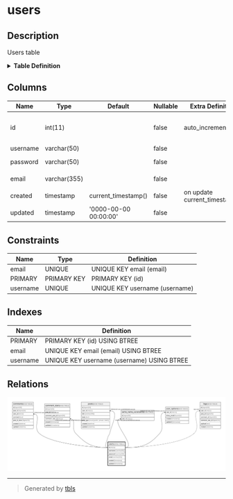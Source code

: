 # users

## Description

Users table

<details>
<summary><strong>Table Definition</strong></summary>

```sql
CREATE TABLE `users` (
  `id` int(11) NOT NULL AUTO_INCREMENT,
  `username` varchar(50) NOT NULL,
  `password` varchar(50) NOT NULL,
  `email` varchar(355) NOT NULL COMMENT 'ex. user@example.com',
  `created` timestamp NOT NULL DEFAULT current_timestamp() ON UPDATE current_timestamp(),
  `updated` timestamp NOT NULL DEFAULT '0000-00-00 00:00:00',
  PRIMARY KEY (`id`),
  UNIQUE KEY `username` (`username`),
  UNIQUE KEY `email` (`email`)
) ENGINE=InnoDB AUTO_INCREMENT=[Redacted by tbls] DEFAULT CHARSET=utf8mb4 COMMENT='Users table'
```

</details>

## Columns

| Name | Type | Default | Nullable | Extra Definition | Children | Comment | Labels |
| ---- | ---- | ------- | -------- | ---------------- | -------- | ------- | ------ |
| id | int(11) |  | false | auto_increment | [comments](comments.md) [comment_stars](comment_stars.md) [posts](posts.md) [same_name_constraints](same_name_constraints.md) [user_options](user_options.md) [logs](logs.md) |  |  |
| username | varchar(50) |  | false |  |  |  |  |
| password | varchar(50) |  | false |  |  |  | `secure` `encrypted` |
| email | varchar(355) |  | false |  |  | ex. user@example.com | `secure` |
| created | timestamp | current_timestamp() | false | on update current_timestamp() |  |  |  |
| updated | timestamp | '0000-00-00 00:00:00' | false |  |  |  |  |

## Constraints

| Name | Type | Definition |
| ---- | ---- | ---------- |
| email | UNIQUE | UNIQUE KEY email (email) |
| PRIMARY | PRIMARY KEY | PRIMARY KEY (id) |
| username | UNIQUE | UNIQUE KEY username (username) |

## Indexes

| Name | Definition |
| ---- | ---------- |
| PRIMARY | PRIMARY KEY (id) USING BTREE |
| email | UNIQUE KEY email (email) USING BTREE |
| username | UNIQUE KEY username (username) USING BTREE |

## Relations

![er](users.svg)

---

> Generated by [tbls](https://github.com/k1LoW/tbls)
